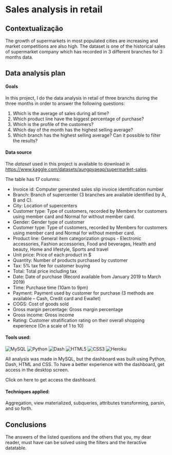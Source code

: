 # Sales analysis in retail

## Contextualização

The growth of supermarkets in most populated cities are increasing and market competitions are also high. The dataset is one of the historical sales of supermarket company which has recorded in 3 different branches for 3 months data. 

## Data analysis plan

#### Goals
In this project, I do the data analysis in retail of three branchs during the three months in order to answer the following questions:

1. Which is the average of sales during all time?
2. Which product line have the biggest percentage of purchase?
3. Which is the profile of the customers? 
4. Which day of the month has the highest selling average?
5. Which branch has the highest selling average? Can it possible to filter the results?


#### Data source

The *dataset* used in this project is available to download in https://www.kaggle.com/datasets/aungpyaeap/supermarket-sales.

The table has 17 colunms:
- Invoice id: Computer generated sales slip invoice identification number
- Branch: Branch of supercenter (3 branches are available identified by A, B and C).
- City: Location of supercenters
- Customer type: Type of customers, recorded by Members for customers using member card and Normal for without member card.
- Gender: Gender type of customer
- Customer type: Type of customers, recorded by Members for customers using member card and Normal for without member card.
- Product line: General item categorization groups - Electronic accessories, Fashion accessories, Food and beverages, Health and beauty, Home and lifestyle, Sports and travel
- Unit price: Price of each product in $
- Quantity: Number of products purchased by customer
- Tax: 5% tax fee for customer buying
- Total: Total price including tax
- Date: Date of purchase (Record available from January 2019 to March 2019)
- Time: Purchase time (10am to 9pm)
- Payment: Payment used by customer for purchase (3 methods are available – Cash, Credit card and Ewallet)
- COGS: Cost of goods sold
- Gross margin percentage: Gross margin percentage
- Gross income: Gross income
- Rating: Customer stratification rating on their overall shopping experience (On a scale of 1 to 10)

#### Tools used:

![MySQL](https://img.shields.io/badge/mysql-%2300f.svg?style=for-the-badge&logo=mysql&logoColor=white)  ![Python](https://img.shields.io/badge/python-3670A0?style=for-the-badge&logo=python&logoColor=ffdd54)   ![Dash](https://img.shields.io/badge/dash-008DE4?style=for-the-badge&logo=dash&logoColor=white)
![HTML5](https://img.shields.io/badge/html5-%23E34F26.svg?style=for-the-badge&logo=html5&logoColor=white) ![CSS3](https://img.shields.io/badge/css3-%231572B6.svg?style=for-the-badge&logo=css3&logoColor=white) ![Heroku](https://img.shields.io/badge/heroku-%23430098.svg?style=for-the-badge&logo=heroku&logoColor=white)

All analysis was made in MySQL, but the dashboard was built using Python, Dash, HTML and CSS. To have a better experience with the dashboard, get access in the desktop screen.

Click on here to get access the dashboard.

#### Techniques applied:

Aggregation, view materialized, subqueries, attributes transforming, parsin, and so forth.

## Conclusions

The answers of the listed questions and the others that you, my dear reader, must have can be solved using the filters and the iteractive datatable.

